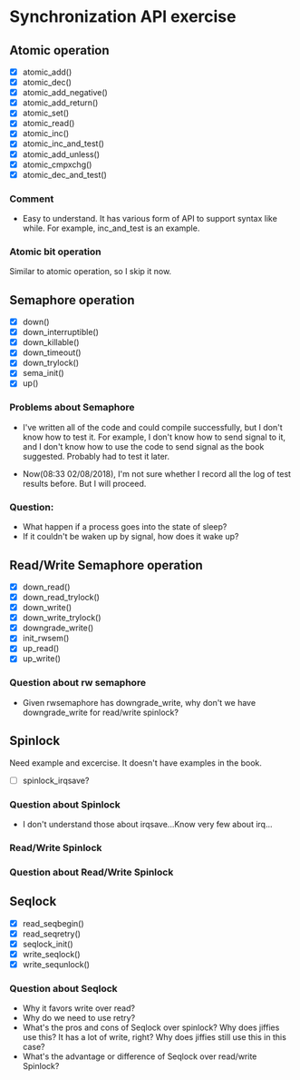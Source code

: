 # Synchronization API exercise

## Atomic operation
- [x] atomic\_add()
- [x] atomic\_dec()
- [x] atomic\_add\_negative()
- [x] atomic\_add\_return()
- [x] atomic\_set()
- [x] atomic\_read()
- [x] atomic\_inc()
- [x] atomic\_inc\_and\_test()
- [x] atomic\_add\_unless()
- [x] atomic\_cmpxchg()
- [x] atomic\_dec\_and\_test()

### Comment
- Easy to understand. It has various form of API to support syntax like while. For example, inc\_and\_test is an example.

### Atomic bit operation
Similar to atomic operation, so I skip it now.

## Semaphore operation
- [x] down()
- [x] down\_interruptible()
- [x] down\_killable()
- [x] down\_timeout()
- [x] down\_trylock()
- [x] sema\_init()
- [x] up()

### Problems about Semaphore
- I've written all of the code and could compile successfully, but I don't know how to test it. For example, I don't know how to send signal to it, and I don't know how to use the code to send signal as the book suggested. Probably had to test it later.

- Now(08:33 02/08/2018), I'm not sure whether I record all the log of test results before. But I will proceed.

### Question:
- What happen if a process goes into the state of sleep?
- If it couldn't be waken up by signal, how does it wake up?

## Read/Write Semaphore operation 
- [x] down\_read()
- [x] down\_read\_trylock()
- [x] down\_write()
- [x] down\_write\_trylock()
- [x] downgrade\_write()
- [x] init\_rwsem()
- [x] up\_read()
- [x] up\_write()

### Question about rw semaphore
- Given rwsemaphore has downgrade_write, why don't we have downgrade_write for read/write spinlock?

## Spinlock
Need example and excercise. It doesn't have examples in the book.
- [ ] spinlock_irqsave?

### Question about Spinlock
- I don't understand those about irqsave...Know very few about irq...

### Read/Write Spinlock

### Question about Read/Write Spinlock

## Seqlock
- [x] read\_seqbegin()
- [x] read\_seqretry()
- [x] seqlock\_init()
- [x] write\_seqlock()
- [x] write\_sequnlock() 

### Question about Seqlock
- Why it favors write over read?
- Why do we need to use retry?
- What's the pros and cons of Seqlock over spinlock? Why does jiffies use this? It has a lot of write, right? Why does jiffies still use this in this case?
- What's the advantage or difference of Seqlock over read/write Spinlock?
